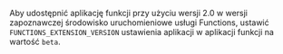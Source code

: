 
Aby udostępnić aplikację funkcji przy użyciu wersji 2.0 w wersji zapoznawczej środowisko uruchomieniowe usługi Functions, ustawić `FUNCTIONS_EXTENSION_VERSION` ustawienia aplikacji w aplikacji funkcji na wartość `beta`.